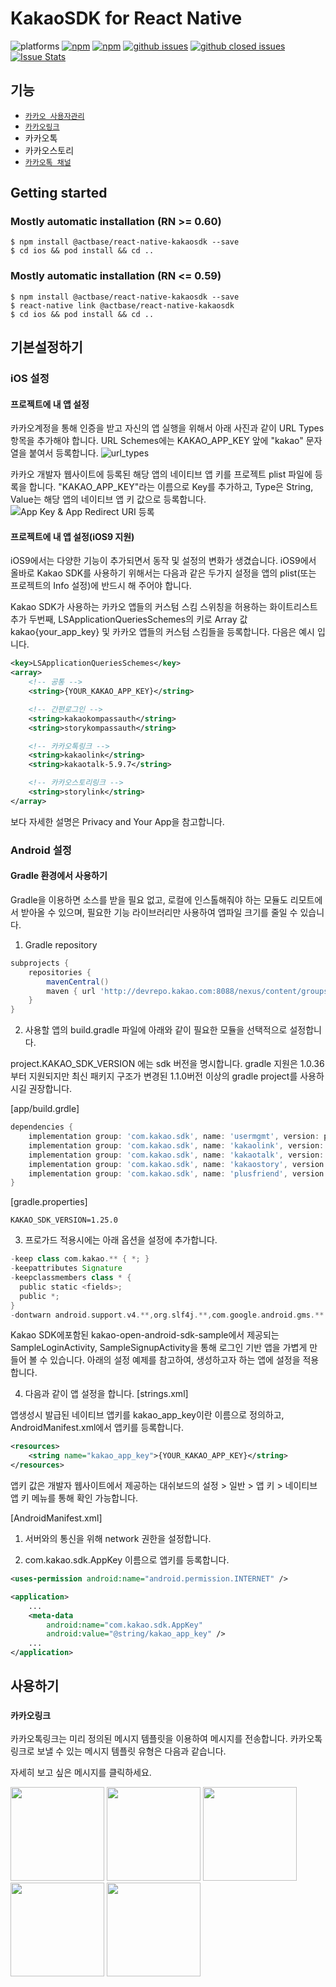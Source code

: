 # KakaoSDK for React Native

![platforms](https://img.shields.io/badge/platforms-Android%20%7C%20iOS-brightgreen.svg?style=flat-square&colorB=191A17)
[![npm](https://img.shields.io/npm/v/actbase-native-kakaosdk.svg?style=flat-square)](https://www.npmjs.com/package/actbase-native-kakaosdk)
[![npm](https://img.shields.io/npm/dm/actbase-native-kakaosdk.svg?style=flat-square&colorB=007ec6)](https://www.npmjs.com/package/actbase-native-kakaosdk)
[![github issues](https://img.shields.io/github/issues/actbase/actbase-native-kakaosdk.svg?style=flat-square)](https://github.com/actbase/actbase-native-kakaosdk/issues)
[![github closed issues](https://img.shields.io/github/issues-closed/actbase/actbase-native-kakaosdk.svg?style=flat-square&colorB=44cc11)](https://github.com/actbase/actbase-native-kakaosdk/issues?q=is%3Aissue+is%3Aclosed)
[![Issue Stats](https://img.shields.io/issuestats/i/github/actbase/actbase-native-kakaosdk.svg?style=flat-square&colorB=44cc11)](http://github.com/actbase/actbase-native-kakaosdk/issues)

## 기능

- [`카카오 사용자관리`]()
- [`카카오링크`](https://github.com/actbase/actbase-native-kakaosdk/blob/master/README.md#카카오링크)
- 카카오톡
- 카카오스토리
- [`카카오톡 채널`]()

## Getting started

### Mostly automatic installation (RN >= 0.60)

```
$ npm install @actbase/react-native-kakaosdk --save
$ cd ios && pod install && cd ..
```

### Mostly automatic installation (RN <= 0.59)

```
$ npm install @actbase/react-native-kakaosdk --save
$ react-native link @actbase/react-native-kakaosdk
$ cd ios && pod install && cd ..
```

## 기본설정하기

### iOS 설정

#### 프로젝트에 내 앱 설정

카카오계정을 통해 인증을 받고 자신의 앱 실행을 위해서 아래 사진과 같이 URL Types 항목을 추가해야 합니다. URL Schemes에는 KAKAO_APP_KEY 앞에 "kakao" 문자열을 붙여서 등록합니다.
<img src="https://developers.kakao.com/assets/images/ios/url_types.png" alt="url_types">

카카오 개발자 웹사이트에 등록된 해당 앱의 네이티브 앱 키를 프로젝트 plist 파일에 등록을 합니다. "KAKAO_APP_KEY"라는 이름으로 Key를 추가하고, Type은 String, Value는 해당 앱의 네이티브 앱 키 값으로 등록합니다.
<img src="https://developers.kakao.com/assets/images/ios/setting_plist.png" alt="App Key & App Redirect URI 등록">

#### 프로젝트에 내 앱 설정(iOS9 지원)

iOS9에서는 다양한 기능이 추가되면서 동작 및 설정의 변화가 생겼습니다. iOS9에서 올바로 Kakao SDK를 사용하기 위해서는 다음과 같은 두가지 설정을 앱의 plist(또는 프로젝트의 Info 설정)에 반드시 해 주어야 합니다.

Kakao SDK가 사용하는 카카오 앱들의 커스텀 스킴 스위칭을 허용하는 화이트리스트 추가
두번째, LSApplicationQueriesSchemes의 키로 Array 값 kakao{your_app_key} 및 카카오 앱들의 커스텀 스킴들을 등록합니다. 다음은 예시 입니다.

```xml
<key>LSApplicationQueriesSchemes</key>
<array>
    <!-- 공통 -->
    <string>{YOUR_KAKAO_APP_KEY}</string>

    <!-- 간편로그인 -->
    <string>kakaokompassauth</string>
    <string>storykompassauth</string>

    <!-- 카카오톡링크 -->
    <string>kakaolink</string>
    <string>kakaotalk-5.9.7</string>

    <!-- 카카오스토리링크 -->
    <string>storylink</string>
</array>
```

보다 자세한 설명은 Privacy and Your App을 참고합니다.

### Android 설정

#### Gradle 환경에서 사용하기

Gradle을 이용하면 소스를 받을 필요 없고, 로컬에 인스톨해줘야 하는 모듈도 리모트에서 받아올 수 있으며, 필요한 기능 라이브러리만 사용하여 앱파일 크기를 줄일 수 있습니다.

1. Gradle repository

```gradle
subprojects {
    repositories {
        mavenCentral()
        maven { url 'http://devrepo.kakao.com:8088/nexus/content/groups/public/' }
    }
}
```

2. 사용할 앱의 build.gradle 파일에 아래와 같이 필요한 모듈을 선택적으로 설정합니다.

project.KAKAO_SDK_VERSION 에는 sdk 버전을 명시합니다. gradle 지원은 1.0.36부터 지원되지만 최신 패키지 구조가 변경된 1.1.0버전 이상의 gradle project를 사용하시길 권장합니다.

[app/build.grdle]

```gradle
dependencies {
    implementation group: 'com.kakao.sdk', name: 'usermgmt', version: project.KAKAO_SDK_VERSION
    implementation group: 'com.kakao.sdk', name: 'kakaolink', version: project.KAKAO_SDK_VERSION
    implementation group: 'com.kakao.sdk', name: 'kakaotalk', version: project.KAKAO_SDK_VERSION
    implementation group: 'com.kakao.sdk', name: 'kakaostory', version: project.KAKAO_SDK_VERSION
    implementation group: 'com.kakao.sdk', name: 'plusfriend', version: project.KAKAO_SDK_VERSION
}
```

[gradle.properties]

```properties
KAKAO_SDK_VERSION=1.25.0
```

3. 프로가드 적용시에는 아래 옵션을 설정에 추가합니다.

```gradle
-keep class com.kakao.** { *; }
-keepattributes Signature
-keepclassmembers class * {
  public static <fields>;
  public *;
}
-dontwarn android.support.v4.**,org.slf4j.**,com.google.android.gms.**
```

Kakao SDK에포함된 kakao-open-android-sdk-sample에서 제공되는 SampleLoginActivity, SampleSignupActivity을 통해 로그인 기반 앱을 가볍게 만들어 볼 수 있습니다. 아래의 설정 예제를 참고하여, 생성하고자 하는 앱에 설정을 적용합니다.

4. 다음과 같이 앱 설정을 합니다. [strings.xml]

앱생성시 발급된 네이티브 앱키를 kakao_app_key이란 이름으로 정의하고, AndroidManifest.xml에서 앱키를 등록합니다.

```xml
<resources>
    <string name="kakao_app_key">{YOUR_KAKAO_APP_KEY}</string>
</resources>
```

앱키 값은 개발자 웹사이트에서 제공하는 대쉬보드의 설정 > 일반 > 앱 키 > 네이티브 앱 키 메뉴를 통해 확인 가능합니다.

[AndroidManifest.xml]

1. 서버와의 통신을 위해 network 권한을 설정합니다.

2. com.kakao.sdk.AppKey 이름으로 앱키를 등록합니다.

<!-- 1 -->

```xml
<uses-permission android:name="android.permission.INTERNET" />

<application>
    ...
    <meta-data
        android:name="com.kakao.sdk.AppKey"
        android:value="@string/kakao_app_key" />
    ...
</application>
```

## 사용하기

### `카카오링크`

카카오톡링크는 미리 정의된 메시지 템플릿을 이용하여 메시지를 전송합니다. 카카오톡링크로 보낼 수 있는 메시지 템플릿 유형은 다음과 같습니다.

자세히 보고 싶은 메시지를 클릭하세요.

[<img width="150" src="https://developers.kakao.com/assets/images/dashboard/default_feed.png">](https://github.com/trabricks/react-native-kakaosdk/blob/master/docs/Link.md#피드-템플릿-보내기)
[<img width="150" src="https://developers.kakao.com/assets/images/dashboard/default_list.png">](https://github.com/trabricks/react-native-kakaosdk/blob/master/docs/Link.md#리스트-템플릿-보내기)
[<img width="150" src="https://developers.kakao.com/assets/images/dashboard/default_commerce.png">](https://github.com/trabricks/react-native-kakaosdk/blob/master/docs/Link.md#커머스-템플릿-보내기)
[<img width="150" src="https://developers.kakao.com/assets/images/dashboard/default_location.png">](https://github.com/trabricks/react-native-kakaosdk/blob/master/docs/Link.md#위치-템플릿-보내기)
[<img width="150" src="https://developers.kakao.com/assets/images/dashboard/default_scrap.png">](https://github.com/trabricks/react-native-kakaosdk/blob/master/docs/Link.md#스크랩-템플릿-보내기)

